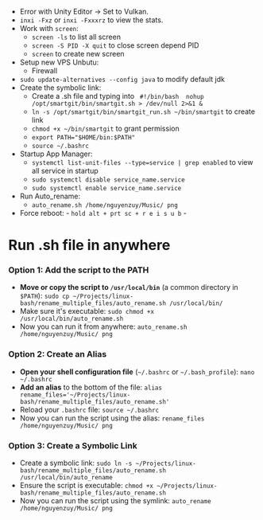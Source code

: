 - Error with Unity Editor -> Set to Vulkan.
- `inxi -Fxz`  or `inxi -Fxxxrz` to view the stats.
- Work with `screen`:
	- `screen -ls` to list all screen
	- `screen -S PID -X quit` to close screen depend PID
	- `screen` to create new screen 
- Setup new VPS Unbutu:
	- Firewall
- `sudo update-alternatives --config java` to modify default jdk
- Create the symbolic link:
	- Create a .sh file and typing into ```
	  #!/bin/bash 
	  nohup /opt/smartgit/bin/smartgit.sh > /dev/null 2>&1 &```
	- `ln -s /opt/smartgit/bin/smartgit_run.sh ~/bin/smartgit` to create link
	- `chmod +x ~/bin/smartgit` to grant permission 
	- `export PATH="$HOME/bin:$PATH"`
	- `source ~/.bashrc`
- Startup App Manager:
	- `systemctl list-unit-files --type=service | grep enabled` to view all service in startup
	- `sudo systemctl disable service_name.service`
	- `sudo systemctl enable service_name.service`
- Run Auto_rename:
	- `auto_rename.sh /home/nguyenzuy/Music/ png`
- Force reboot:
	  - `hold alt + prt sc + r e i s u b`
	  - 

# Run .sh file in anywhere
### Option 1: Add the script to the PATH
- **Move or copy the script to `/usr/local/bin`** (a common directory in `$PATH`):
	`sudo cp ~/Projects/linux-bash/rename_multiple_files/auto_rename.sh /usr/local/bin/`
- Make sure it's executable:
	`sudo chmod +x /usr/local/bin/auto_rename.sh`
- Now you can run it from anywhere:
	`auto_rename.sh /home/nguyenzuy/Music/ png`
### Option 2: Create an Alias
- **Open your shell configuration file** (`~/.bashrc` or `~/.bash_profile`):
  `nano ~/.bashrc`
- **Add an alias** to the bottom of the file:
  `alias rename_files='~/Projects/linux-bash/rename_multiple_files/auto_rename.sh'`
- Reload your `.bashrc` file:
  `source ~/.bashrc`
- Now you can run the script using the alias:
  `rename_files /home/nguyenzuy/Music/ png`
### Option 3: Create a Symbolic Link
- Create a symbolic link:
  `sudo ln -s ~/Projects/linux-bash/rename_multiple_files/auto_rename.sh /usr/local/bin/auto_rename`
- Ensure the script is executable:
  `chmod +x ~/Projects/linux-bash/rename_multiple_files/auto_rename.sh`
- Now you can run the script using the symlink:
  `auto_rename /home/nguyenzuy/Music/ png
`